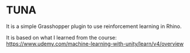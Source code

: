 # TUNA

It is a simple Grasshopper plugin to use reinforcement learning in Rhino.

It is based on what I learned from the course: https://www.udemy.com/machine-learning-with-unity/learn/v4/overview



